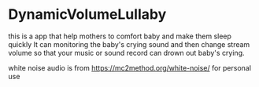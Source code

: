 # DynamicVolumeLullaby

this is a app that help mothers to comfort baby and make them sleep quickly
It can monitoring the baby's crying sound and then change stream volume so that your music or sound record can drown out baby's crying.


white noise audio is from https://mc2method.org/white-noise/ for personal use
